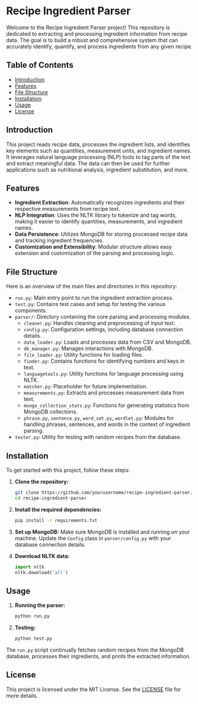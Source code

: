 # Recipe Ingredient Parser

Welcome to the Recipe Ingredient Parser project! This repository is dedicated to extracting and processing ingredient information from recipe data. The goal is to build a robust and comprehensive system that can accurately identify, quantify, and process ingredients from any given recipe.

## Table of Contents

- [Introduction](#introduction)
- [Features](#features)
- [File Structure](#file-structure)
- [Installation](#installation)
- [Usage](#usage)
- [License](#license)

## Introduction

This project reads recipe data, processes the ingredient lists, and identifies key elements such as quantities, measurement units, and ingredient names. It leverages natural language processing (NLP) tools to tag parts of the text and extract meaningful data. The data can then be used for further applications such as nutritional analysis, ingredient substitution, and more.

## Features

- **Ingredient Extraction**: Automatically recognizes ingredients and their respective measurements from recipe text.
- **NLP Integration**: Uses the NLTK library to tokenize and tag words, making it easier to identify quantities, measurements, and ingredient names.
- **Data Persistence**: Utilizes MongoDB for storing processed recipe data and tracking ingredient frequencies.
- **Customization and Extensibility**: Modular structure allows easy extension and customization of the parsing and processing logic.

## File Structure

Here is an overview of the main files and directories in this repository:

- `run.py`: Main entry point to run the ingredient extraction process.
- `test.py`: Contains test cases and setup for testing the various components.
- `parser/`: Directory containing the core parsing and processing modules.
  - `cleaner.py`: Handles cleaning and preprocessing of input text.
  - `config.py`: Configuration settings, including database connection details.
  - `data_loader.py`: Loads and processes data from CSV and MongoDB.
  - `db_manager.py`: Manages interactions with MongoDB.
  - `file_loader.py`: Utility functions for loading files.
  - `finder.py`: Contains functions for identifying numbers and keys in text.
  - `languagetools.py`: Utility functions for language processing using NLTK.
  - `matcher.py`: Placeholder for future implementation.
  - `measurements.py`: Extracts and processes measurement data from text.
  - `mongo_collection_stats.py`: Functions for generating statistics from MongoDB collections.
  - `phrase.py`, `sentence.py`, `word_set.py`, `wordlet.py`: Modules for handling phrases, sentences, and words in the context of ingredient parsing.
- `tester.py`: Utility for testing with random recipes from the database.

## Installation

To get started with this project, follow these steps:

1. **Clone the repository:**
    ```sh
    git clone https://github.com/yourusername/recipe-ingredient-parser.git
    cd recipe-ingredient-parser
    ```

2. **Install the required dependencies:**
    ```sh
    pip install -r requirements.txt
    ```

3. **Set up MongoDB:**
   Make sure MongoDB is installed and running on your machine. Update the `Config` class in `parser/config.py` with your database connection details.

4. **Download NLTK data:**
    ```python
    import nltk
    nltk.download('all')
    ```

## Usage

1. **Running the parser:**
    ```sh
    python run.py
    ```

2. **Testing:**
    ```sh
    python test.py
    ```

The `run.py` script continually fetches random recipes from the MongoDB database, processes their ingredients, and prints the extracted information.

## License

This project is licensed under the MIT License. See the [LICENSE](LICENSE) file for more details.

